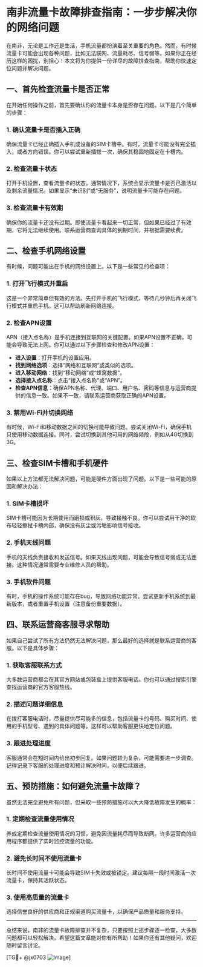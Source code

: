 # 南非流量卡故障排查指南：一步步解决你的网络问题

在南非，无论是工作还是生活，手机流量都扮演着至关重要的角色。然而，有时候流量卡可能会出现各种问题，比如无法联网、流量耗尽、信号弱等。如果你正在经历这样的困扰，别担心！本文将为你提供一份详尽的故障排查指南，帮助你快速定位问题并解决问题。

## 一、首先检查流量卡是否正常

在开始任何操作之前，首先要确认你的流量卡本身是否存在问题。以下是几个简单的步骤：

### 1. 确认流量卡是否插入正确

确保流量卡已经正确插入手机或设备的SIM卡槽中。有时，流量卡可能没有完全插入，或者方向错误。你可以尝试重新插拔一次，确保其稳固地固定在卡槽内。

### 2. 检查流量卡状态

打开手机设置，查看流量卡的状态。通常情况下，系统会显示流量卡是否已激活以及剩余流量情况。如果显示“未识别”或“无服务”，说明流量卡可能存在问题。

### 3. 检查流量卡有效期

确保你的流量卡还没有过期。即使流量卡看起来一切正常，但如果已经过了有效期，它将无法继续使用。联系运营商查询具体的到期时间，并根据需要续费。

## 二、检查手机网络设置

有时候，问题可能出在手机的网络设置上。以下是一些常见的检查项：

### 1. 打开飞行模式并重启

这是一个非常简单但有效的方法。先打开手机的飞行模式，等待几秒钟后再关闭飞行模式并重启手机。这可以帮助刷新网络连接。

### 2. 检查APN设置

APN（接入点名称）是手机连接到互联网的关键配置。如果APN设置不正确，可能会导致无法上网。你可以通过以下步骤检查和修改APN设置：

- **进入设置**：打开手机的设置应用。
- **找到网络选项**：选择“网络和互联网”或类似的选项。
- **进入移动网络**：找到“移动网络”或“蜂窝数据”。
- **选择接入点名称**：点击“接入点名称”或“APN”。
- **检查APN信息**：确保APN名称、代理、端口、用户名、密码等信息与运营商提供的信息一致。如果不一致，请联系运营商获取正确的APN设置。

### 3. 禁用Wi-Fi并切换网络

有时候，Wi-Fi和移动数据之间的切换可能导致问题。尝试关闭Wi-Fi，确保手机只使用移动数据连接。同时，尝试切换到其他可用的网络频段，例如从4G切换到3G。

## 三、检查SIM卡槽和手机硬件

如果以上方法都无法解决问题，可能是硬件方面出现了问题。以下是一些可能的原因和解决办法：

### 1. SIM卡槽损坏

SIM卡槽可能因为长期使用而磨损或积灰，导致接触不良。你可以尝试用干净的软布轻轻擦拭卡槽内部，确保没有灰尘或污垢影响信号接收。

### 2. 手机天线问题

手机的天线负责接收和发送信号。如果天线出现问题，可能会导致信号弱或无法连接。这种情况通常需要专业维修人员的帮助。

### 3. 手机软件问题

有时，手机的操作系统可能存在bug，导致网络功能异常。尝试更新手机系统到最新版本，或者重置手机设置（注意备份重要数据）。

## 四、联系运营商客服寻求帮助

如果自己尝试了所有方法仍然无法解决问题，那么最好的选择就是联系运营商的客服。以下是具体步骤：

### 1. 获取客服联系方式

大多数运营商都会在其官方网站或包装盒上提供客服电话。你也可以通过搜索引擎查找运营商的官方客服热线。

### 2. 描述问题详细信息

在拨打客服电话时，尽量提供尽可能多的信息，包括流量卡的号码、购买时间、使用的手机型号、遇到的具体问题等。这样可以帮助客服更快地定位问题。

### 3. 跟进处理进度

客服通常会在短时间内给出初步回复。如果问题较为复杂，可能需要进一步调查。记得记录下客服的处理进度和预计解决时间，以便后续跟进。

## 五、预防措施：如何避免流量卡故障？

虽然无法完全避免所有问题，但采取一些预防措施可以大大降低故障发生的概率：

### 1. 定期检查流量使用情况

养成定期检查流量使用情况的习惯，避免因流量耗尽而导致断网。许多运营商的应用程序都提供了实时监控流量的功能。

### 2. 避免长时间不使用流量卡

长时间不使用流量卡可能会导致SIM卡失效或被锁定。建议每隔一段时间激活一次流量卡，保持其活跃状态。

### 3. 使用高质量的流量卡

选择信誉良好的供应商和正规渠道购买流量卡，以确保产品质量和服务支持。

---

总结来说，南非的流量卡故障排查并不复杂，只要按照上述步骤逐一检查，大多数问题都可以轻松解决。希望这篇文章能对你有所帮助！如果你还有其他疑问，欢迎随时留言讨论。

[TG💪+ @jx0703 ![Image](https://github.com/user-attachments/assets/dbca1d08-cadb-493c-b0ec-ad6f7a83f270)]